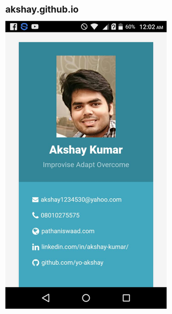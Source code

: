 # akshay.github.io<br>

![alt tag](https://github.com/yo-akshay/akshay.github.io/blob/master/sc2.jpeg)

